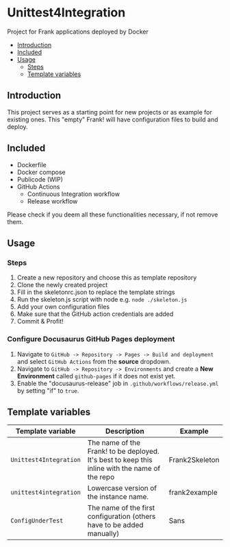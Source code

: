 # Unittest4Integration

Project for Frank applications deployed by Docker

<!-- TOC -->
* [Introduction](#introduction)
* [Included](#included)
* [Usage](#usage)
  * [Steps](#steps)
  * [Template variables](#template-variables)
<!-- TOC -->

## Introduction
This project serves as a starting point for new projects or as example for existing ones.
This "empty" Frank! will have configuration files to build and deploy.
 
## Included
* Dockerfile
* Docker compose
* Publicode (WIP)
* GitHub Actions
  * Continuous Integration workflow
  * Release workflow

Please check if you deem all these functionalities necessary, if not remove them.

## Usage

### Steps

1. Create a new repository and choose this as template repository
2. Clone the newly created project
3. Fill in the skeletonrc.json to replace the template strings
4. Run the skeleton.js script with node e.g. `node ./skeleton.js`
5. Add your own configuration files
6. Make sure that the GitHub action credentials are added
7. Commit & Profit!

### Configure Docusaurus GitHub Pages deployment
1. Navigate to `GitHub -> Repository -> Pages -> Build and deployment` and select `GitHub Actions` from the **source** dropdown.
2. Navigate to `GitHub -> Repository -> Environments` and create a **New Environment** called `github-pages` if it does not exist yet.
3. Enable the "docusaurus-release" job in `.github/workflows/release.yml` by setting "if" to `true`.

## Template variables

| Template variable             | Description                                                                                    | Example        |
|-------------------------------|------------------------------------------------------------------------------------------------|----------------|
| `Unittest4Integration`            | The name of the Frank! to be deployed. It's best to keep this inline with the name of the repo | Frank2Skeleton |
| `unittest4integration`         | Lowercase version of the instance name.                                                        | frank2example  |
| `ConfigUnderTest`       | The name of the first configuration (others have to be added manually)                         | Sans           |
